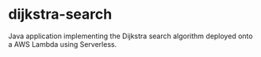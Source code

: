 # dijkstra-search

Java application implementing the Dijkstra search algorithm deployed onto a AWS Lambda using Serverless.